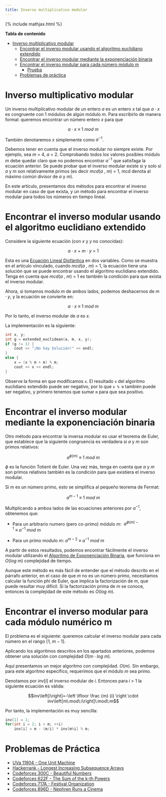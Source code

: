 ```yaml
---
title: Inverso multiplicativo modular
---
```


{% include mathjax.html %}

**Tabla de contenido**

- [Inverso multiplicativo modular](#inverso-multiplicativo-modular)
  - [Encontrar el inverso modular usando el algoritmo euclidiano extendido](#encontrar-el-inverso-modular-usando-el-algoritmo-euclidiano-extendido)
  - [Encontrar el inverso modular mediante la exponenciación binaria](#encontrar-el-inverso-modular-mediante-la-exponenciación-binaria)
  - [Encontrar el inverso modular para cada número módulo m](#encontrar-el-inverso-modular-para-cada-número-módulo-m)
    - [Prueba](#prueba)
  - [Problemas de práctica](#problemas-de-práctica)

# Inverso multiplicativo modular

Un inverso multiplicativo modular de un entero $a$ es un entero $x$ tal que $a \cdot x$ es congruente con 1 módulos de algún módulo $m$. Para escribirlo de manera formal: queremos encontrar un número entero $x$ para que

$$ a\cdot x\:≡\:1\:mod\:m $$

También denotaremos $x$ simplemente como $a^{-1}$.

Debemos tener en cuenta que el inverso modular no siempre existe. Por ejemplo, sea $m\:=\:4$, $a\:=\:2$. Comprobando todos los valores posibles módulo $m$ debe quedar claro que no podemos encontrar $a^{-1}$ que satisfaga la ecuación anterior. Se puede probar que el inverso modular existe si y solo si $a$ y $m$ son relativamente primos (es decir $mcd\left(a\:,\:m\right)\:=\:1$, mcd denota al máximo común divisor de $a$ y $m$).

En este artículo, presentamos dos métodos para encontrar el inverso modular en caso de que exista, y un método para encontrar el inverso modular para todos los números en tiempo lineal.

# Encontrar el inverso modular usando el algoritmo euclidiano extendido

Considere la siguiente ecuación (con $x$ y $y$ no conocidas):

$$a\cdot x\:+\:m\cdot y\:=\:1$$

Esta es una [Ecuación Lineal Diofántica](https://cp-algorithms-es.github.io/algebra/fundamentos/ecuaciones-diofanticas-lineales.html) en dos variables. Como se muestra en el artículo vinculado, cuando $mcd\left(a\:,\:m\right)\:=\:1$, la ecuación tiene una solución que se puede encontrar usando el algoritmo euclidiano extendido. Tenga en cuenta que $mcd\left(a\:,\:m\right)\:=\:1$ es también la condición para que exista el inverso modular.

Ahora, si tomamos modulo $m$ de ambos lados, podemos deshacernos de $m\cdot y$, y la ecuación se convierte en:

$$a\:⋅\:x\:≡\:1\:mod\:m$$

Por lo tanto, el inverso modular de $a$ es $x$.

La implementación es la siguiente:

```cpp
int x, y;
int g = extended_euclidean(a, m, x, y);
if (g != 1) {
    cout << "¡No hay Solución!" << endl;
}
else {
    x = (x % m + m) % m;
    cout << x << endl;
}
```

Observe la forma en que modificamos `x`. El resultado `x` del algoritmo euclidiano extendido puede ser negativo, por lo que `x % m` también puede ser negativo, y primero tenemos que sumar `m` para que sea positivo.

# Encontrar el inverso modular mediante la exponenciación binaria

Otro método para encontrar la inversa modular es usar el teorema de Euler, que establece que la siguiente congruencia es verdadera si $a$ y $m$ son primos relativos:

$$a^{\phi \left(m\right)}\:≡\:1\:mod\:m$$

$\phi$ es la función Totient de Euler. Una vez más, tenga en cuenta que $a$ y $m$ son primos relativos también es la condición para que existiera el inverso modular.

Si $m$ es un número primo, esto se simplifica al pequeño teorema de Fermat:

$$a^{m−1}\:≡\:1\:mod\:m$$

Multiplicando a ambos lados de las ecuaciones anteriores por $a^{-1}$, obtenemos que:

* Para un arbitrario numero (pero co-primo) módulo $m$: $\:a^{ϕ\left(m\right)−1}\:≡\:a^{−1}\:mod\:m$

* Para un primo modulo $m$: $a^{m−2}\:≡\:a^{-1}\:mod\:m\:$


A partir de estos resultados, podemos encontrar fácilmente el inverso modular utilizando el [Algoritmo de Exponenciación Binaria](https://cp-algorithms-es.github.io/algebra/fundamentos/exponenciacion-binaria.html), que funciona en $O\left(log\:m\right)$ complejidad de tiempo.

Aunque este método es más fácil de entender que el método descrito en el párrafo anterior, en el caso de que $m$ no es un número primo, necesitamos calcular la función phi de Euler, que implica la factorización de $m$, que puede resultar muy difícil. Si la factorización prima de $m$ se conoce, entonces la complejidad de este método es $O\left(log\:m\right)$.

# Encontrar el inverso modular para cada módulo numérico m

El problema es el siguiente: queremos calcular el inverso modular para cada número en el rango $\left[1,\:m-1\right]$.

Aplicando los algoritmos descritos en los apartados anteriores, podemos obtener una solución con complejidad $O\left(m\cdot log\:m\right)$.

Aquí presentamos un mejor algoritmo con complejidad. $O\left(m\right)$. Sin embargo, para este algoritmo específico, requerimos que el módulo $m$ sea primo.

Denotamos por $inv[i]$ el inverso modular de $i$. Entonces para $i\:>\:1$ la siguiente ecuación es válida:

$$inv\left[i\right]=-\left \lfloor \frac {m} {i} \right \cdot inv\left[m\:mod\:i\right]\:mod\:m$$

Por tanto, la implementación es muy sencilla:

```cpp
inv[1] = 1;
for(int i = 2; i < m; ++i)
    inv[i] = m - (m/i) * inv[m%i] % m;
```

# Problemas de Práctica

* [UVa 11904 - One Unit Machine](https://uva.onlinejudge.org/index.php?option=com_onlinejudge&Itemid=8&page=show_problem&problem=3055)
* [Hackerrank - Longest Increasing Subsequence Arrays](https://www.hackerrank.com/contests/world-codesprint-5/challenges/longest-increasing-subsequence-arrays)
* [Codeforces 300C - Beautiful Numbers](https://codeforces.com/contest/300/problem/C)
* [Codeforces 622F - The Sum of the k-th Powers](https://codeforces.com/contest/622/problem/F)
* [Codeforces 717A - Festival Organization](https://codeforces.com/contest/717/problem/A)
* [Codeforces 896D - Nephren Runs a Cinema](https://codeforces.com/contest/896/problem/D)